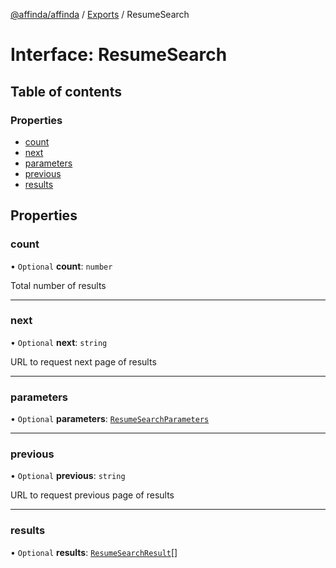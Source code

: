 [@affinda/affinda](../README.md) / [Exports](../modules.md) / ResumeSearch

# Interface: ResumeSearch

## Table of contents

### Properties

- [count](ResumeSearch.md#count)
- [next](ResumeSearch.md#next)
- [parameters](ResumeSearch.md#parameters)
- [previous](ResumeSearch.md#previous)
- [results](ResumeSearch.md#results)

## Properties

### count

• `Optional` **count**: `number`

Total number of results

___

### next

• `Optional` **next**: `string`

URL to request next page of results

___

### parameters

• `Optional` **parameters**: [`ResumeSearchParameters`](ResumeSearchParameters.md)

___

### previous

• `Optional` **previous**: `string`

URL to request previous page of results

___

### results

• `Optional` **results**: [`ResumeSearchResult`](ResumeSearchResult.md)[]
